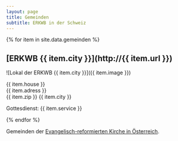 ```yaml
---
layout: page
title: Gemeinden
subtitle: ERKWB in der Schweiz
---
```


{% for item in site.data.gemeinden %}

## [ERKWB {{ item.city }}](http://{{ item.url }})

![Lokal der ERKWB {{ item.city }}]({{ item.image }})

{{ item.house }}<br />
{{ item.adress }}<br />
{{ item.zip }} {{ item.city }}

Gottesdienst: {{ item.service }}

{% endfor %}

Gemeinden der [Evangelisch-reformierten Kirche in Österreich](http:www.reformiert.at).
